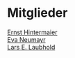 # Mitglieder

[Ernst Hintermaier](/organization/hintermaier)  
[Eva Neumayr](/organization/neumayr)  
[Lars E. Laubhold](/organization/laubhold)  
 
